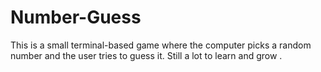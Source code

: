 # Number-Guess
This is a small terminal-based game where the computer picks a random number and the user tries to guess it. Still a lot to learn and grow .
